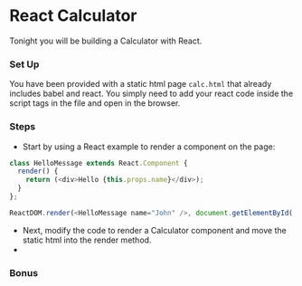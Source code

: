 # React Calculator 

Tonight you will be building a Calculator with React.

### Set Up
You have been provided with a static html page `calc.html` that already includes babel and react. You simply need to add your react code inside the script tags in the file and open in the browser.

### Steps

- Start by using a React example to render a component on the page:
```js
class HelloMessage extends React.Component {
  render() {
    return (<div>Hello {this.props.name}</div>);
  }
};

ReactDOM.render(<HelloMessage name="John" />, document.getElementById('container'));
```
- Next, modify the code to render a Calculator component and move the static html into the render method.
- 

### Bonus
